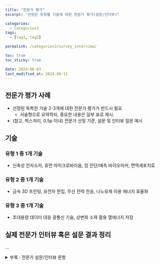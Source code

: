 ```yaml
---
title: "전문가 평가"
excerpt: "선정된 유형별 기술에 대한 전문가 평가(설문/인터뷰)"

categories:
  - Categories3
tags:
  - [tag1, tag2]

permalink: /categories3/survey_interview/

toc: true
toc_sticky: true

date: 2024-06-03
last_modified_at: 2024-06-11
---
```


## 전문가 평가 사례

- 선정된 독특한 기술 2-3개에 대한 전문가 평가가 반드시 필요
    - 서술형으로 요약하되, 중요한 내용은 일부 표로 제시.
- (참고, 박스처리, 0.5p 이내) 전문가 선정 기준, 설문 및 인터뷰 질문 예시


## 기술

### 유형 1 중 1개 기술
- 신축성 전자소자, 휴먼 마이크로바이옴, 암 진단/예측 바이오마커, 면역세포치료

### 유형 2 중 1개 기술
- 금속 3D 프린팅, 유전자 편집, 무선 전력 전송, 나노유체 이용 에너지 효율화

### 유형 3 중 1개 기술
- 초대용량 데이터 대응 광통신 기술, 상변화 소재 활용 열에너지 저장


## 실제 전문가 인터뷰 혹은 설문 결과 정리

...



<details>
  <summary>부록 : 전문가 설문/인터뷰 문항</summary>
  - 예전 후행평가 설문 참고?: "실현여부, 유망성, 기술수준 평가"<br>
  - 설문 혹은 인터뷰 문항의 구성 방법? <br>
</details>
